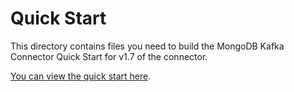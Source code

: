 # Quick Start

This directory contains files you need to build the MongoDB Kafka Connector Quick Start
for v1.7 of the connector.

[You can view the quick start here](https://www.mongodb.com/docs/kafka-connector/v1.7/quick-start/).

